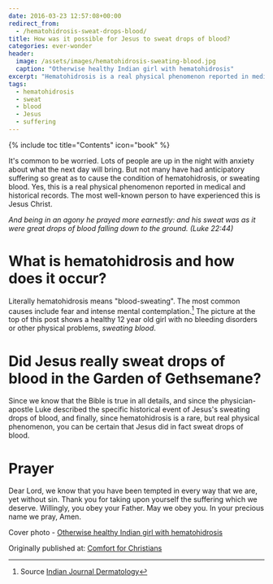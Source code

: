 ```yaml
---
date: 2016-03-23 12:57:08+00:00
redirect_from: 
  - /hematohidrosis-sweat-drops-blood/
title: How was it possible for Jesus to sweat drops of blood?
categories: ever-wonder
header:
  image: /assets/images/hematohidrosis-sweating-blood.jpg
  caption: "Otherwise healthy Indian girl with hematohidrosis"
excerpt: "Hematohidrosis is a real physical phenomenon reported in medical and historical records.  The most well-known person to have experienced this is Jesus Christ."
tags:
  - hematohidrosis
  - sweat
  - blood
  - Jesus
  - suffering
---
```


{% include toc title="Contents" icon="book" %}



It's common to be worried.  Lots of people are up in the night with anxiety about what the next day will bring.  But not many have had anticipatory suffering so great as to cause the condition of hematohidrosis, or sweating blood.  Yes, this is a real physical phenomenon reported in medical and historical records.  The most well-known person to have experienced this is Jesus Christ.

_And being in an agony he prayed more earnestly: and his sweat was as it were great drops of blood falling down to the ground. (Luke 22:44)_



# What is hematohidrosis and how does it occur?





Literally hematohidrosis means "blood-sweating".  The most common causes include fear and intense mental contemplation.[^4947330a]  The picture at the top of this post shows a healthy 12 year old girl with no bleeding disorders or other physical problems, _sweating blood_.

[^4947330a]: Source [Indian Journal Dermatology](https://en.wikipedia.org/wiki/File:Hematohidrosis-Indian-Journal-Dermatology-Dermatol-2013-58-6-478-119964-f1.jpg)



# Did Jesus really sweat drops of blood in the Garden of Gethsemane?





Since we know that the Bible is true in all details, and since the physician-apostle Luke described the specific historical event of Jesus's sweating drops of blood, and finally, since hematohidrosis is a rare, but real physical phenomenon, you can be certain that Jesus did in fact sweat drops of blood.



# Prayer



Dear Lord, we know that you have been tempted in every way that we are, yet without sin.  Thank you for taking upon yourself the suffering which we deserve.  Willingly, you obey your Father.  May we obey you.  In your precious name we pray, Amen.





Cover photo - [Otherwise healthy Indian girl with hematohidrosis](https://en.wikipedia.org/wiki/File:Hematohidrosis-Indian-Journal-Dermatology-Dermatol-2013-58-6-478-119964-f1.jpg)






<div>Originally published at: <a href='http://www.alecsatin.com/'>Comfort for Christians</a></div>

